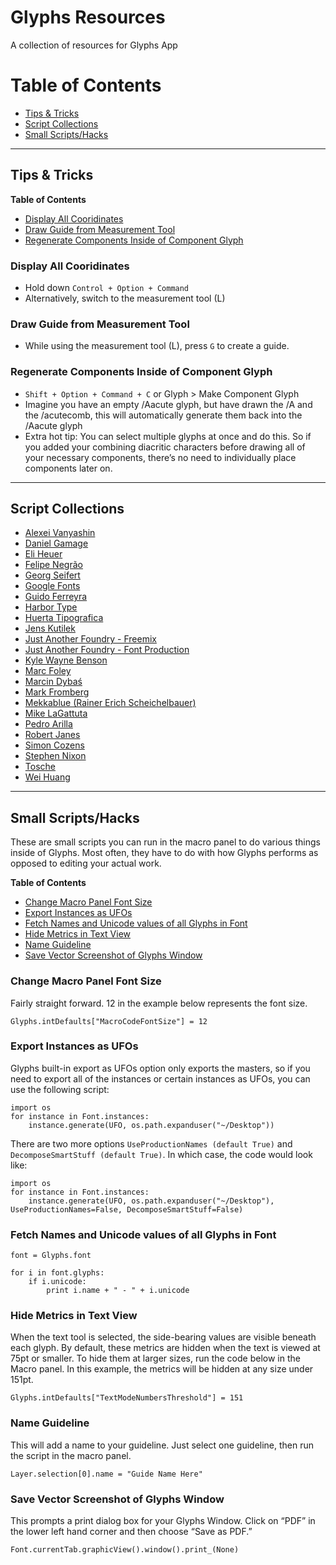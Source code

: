 # Glyphs Resources
A collection of resources for Glyphs App

# Table of Contents
- [Tips & Tricks](#tips--tricks)
- [Script Collections](#script-collections)
- [Small Scripts/Hacks](#small-scriptshacks)

---

## Tips & Tricks

**Table of Contents**
- [Display All Cooridinates](#display-all-cooridinates)
- [Draw Guide from Measurement Tool](#draw-guide-from-measurement-tool)
- [Regenerate Components Inside of Component Glyph](#regenerate-components-inside-of-component-glyph)

### Display All Cooridinates
- Hold down `Control + Option + Command`
- Alternatively, switch to the measurement tool (L)

### Draw Guide from Measurement Tool
- While using the measurement tool (L), press `G` to create a guide.

### Regenerate Components Inside of Component Glyph
- `Shift + Option + Command + C` or Glyph > Make Component Glyph
- Imagine you have an empty /Aacute glyph, but have drawn the /A and the /acutecomb, this will automatically generate them back into the /Aacute glyph
- Extra hot tip: You can select multiple glyphs at once and do this. So if you added your combining diacritic characters before drawing all of your necessary components, there’s no need to individually place components later on.

---

## Script Collections
- [Alexei Vanyashin](https://github.com/alexeiva/alexei-scripts)
- [Daniel Gamage](https://github.com/danielgamage/Glyphs-Scripts)
- [Eli Heuer](https://github.com/eliheuer/vanilla-free-glyphs-scripts)
- [Felipe Negrão](https://github.com/filipenegrao/glyphsapp-scripts)
- [Georg Seifert](https://github.com/schriftgestalt/Glyphs-Scripts)
- [Google Fonts](https://github.com/googlefonts/gf-glyphs-scripts)
- [Guido Ferreyra](https://github.com/guidoferreyra/Glyphs-Scripts)
- [Harbor Type](https://github.com/harbortype/glyphs-scripts)
- [Huerta Tipografica](https://github.com/huertatipografica/huertatipografica-scripts)
- [Jens Kutilek](https://github.com/jenskutilek/Glyphs-Scripts)
- [Just Another Foundry - Freemix](https://github.com/justanotherfoundry/freemix-glyphsapp)
- [Just Another Foundry - Font Production](https://github.com/justanotherfoundry/font-production)
- [Kyle Wayne Benson](https://github.com/kylewaynebenson/Glyphs-Scripts)
- [Marc Foley](https://github.com/m4rc1e/mf-glyphs-scripts)
- [Marcin Dybaś](https://github.com/dyyybek/Glyphs-Scripts)
- [Mark Fromberg](https://github.com/Mark2Mark/Glyphsapp-Scripts-Free)
- [Mekkablue (Rainer Erich Scheichelbauer)](https://github.com/mekkablue/Glyphs-Scripts)
- [Mike LaGattuta](https://github.com/mjlagattuta/Glyphs-Scripts)
- [Pedro Arilla](https://github.com/pedroarilla/glyphs-scripts)
- [Robert Janes](https://github.com/robertjanes/Glyphs-Scripts)
- [Simon Cozens](https://github.com/simoncozens/GlyphsScripts)
- [Stephen Nixon](https://github.com/thundernixon/glyphs_scripts)
- [Tosche](https://github.com/Tosche/Glyphs-Scripts)
- [Wei Huang](https://github.com/weiweihuanghuang/wei-glyphs-scripts)

---

## Small Scripts/Hacks
These are small scripts you can run in the macro panel to do various things inside of Glyphs. Most often, they have to do with how Glyphs performs as opposed to editing your actual work.

**Table of Contents**
- [Change Macro Panel Font Size](#change-macro-panel-font-size)
- [Export Instances as UFOs](#export-instances-as-ufos)
- [Fetch Names and Unicode values of all Glyphs in Font](#fetch-names-and-unicode-values-of-all-glyphs-in-font)
- [Hide Metrics in Text View](#hide-metrics-in-text-view)
- [Name Guideline](#name-guideline)
- [Save Vector Screenshot of Glyphs Window](#save-vector-screenshot-of-glyphs-window)

### Change Macro Panel Font Size
Fairly straight forward. 12 in the example below represents the font size.

```
Glyphs.intDefaults["MacroCodeFontSize"] = 12
```

### Export Instances as UFOs
Glyphs built-in export as UFOs option only exports the masters, so if you need to export all of the instances or certain instances as UFOs, you can use the following script:

```
import os
for instance in Font.instances:
	instance.generate(UFO, os.path.expanduser("~/Desktop"))
```

There are two more options `UseProductionNames (default True)` and `DecomposeSmartStuff (default True)`. In which case, the code would look like:

```
import os
for instance in Font.instances:
    instance.generate(UFO, os.path.expanduser("~/Desktop"), UseProductionNames=False, DecomposeSmartStuff=False)
```



### Fetch Names and Unicode values of all Glyphs in Font

```
font = Glyphs.font

for i in font.glyphs:
    if i.unicode:
        print i.name + " - " + i.unicode
```

### Hide Metrics in Text View
When the text tool is selected, the side-bearing values are visible beneath each glyph. By default, these metrics are hidden when the text is viewed at 75pt or smaller. To hide them at larger sizes, run the code below in the Macro panel. In this example, the metrics will be hidden at any size under 151pt.

```
Glyphs.intDefaults["TextModeNumbersThreshold"] = 151
```

### Name Guideline
This will add a name to your guideline. Just select one guideline, then run the script in the macro panel.

```
Layer.selection[0].name = "Guide Name Here"
```

### Save Vector Screenshot of Glyphs Window
This prompts a print dialog box for your Glyphs Window. Click on “PDF” in the lower left hand corner and then choose “Save as PDF.”

```
Font.currentTab.graphicView().window().print_(None)
```
